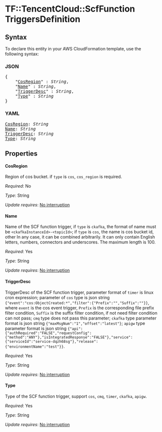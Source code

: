 # TF::TencentCloud::ScfFunction TriggersDefinition

## Syntax

To declare this entity in your AWS CloudFormation template, use the following syntax:

### JSON

<pre>
{
    "<a href="#cosregion" title="CosRegion">CosRegion</a>" : <i>String</i>,
    "<a href="#name" title="Name">Name</a>" : <i>String</i>,
    "<a href="#triggerdesc" title="TriggerDesc">TriggerDesc</a>" : <i>String</i>,
    "<a href="#type" title="Type">Type</a>" : <i>String</i>
}
</pre>

### YAML

<pre>
<a href="#cosregion" title="CosRegion">CosRegion</a>: <i>String</i>
<a href="#name" title="Name">Name</a>: <i>String</i>
<a href="#triggerdesc" title="TriggerDesc">TriggerDesc</a>: <i>String</i>
<a href="#type" title="Type">Type</a>: <i>String</i>
</pre>

## Properties

#### CosRegion

Region of cos bucket. if `type` is `cos`, `cos_region` is required.

_Required_: No

_Type_: String

_Update requires_: [No interruption](https://docs.aws.amazon.com/AWSCloudFormation/latest/UserGuide/using-cfn-updating-stacks-update-behaviors.html#update-no-interrupt)

#### Name

Name of the SCF function trigger, if `type` is `ckafka`, the format of name must be `<ckafkaInstanceId>-<topicId>`; if `type` is `cos`, the name is cos bucket id, other In any case, it can be combined arbitrarily. It can only contain English letters, numbers, connectors and underscores. The maximum length is 100.

_Required_: Yes

_Type_: String

_Update requires_: [No interruption](https://docs.aws.amazon.com/AWSCloudFormation/latest/UserGuide/using-cfn-updating-stacks-update-behaviors.html#update-no-interrupt)

#### TriggerDesc

TriggerDesc of the SCF function trigger, parameter format of `timer` is linux cron expression; parameter of `cos` type is json string `{"event":"cos:ObjectCreated:*","filter":{"Prefix":"","Suffix":""}}`, where `event` is the cos event trigger, `Prefix` is the corresponding file prefix filter condition, `Suffix` is the suffix filter condition, if not need filter condition can not pass; `cmq` type does not pass this parameter; `ckafka` type parameter format is json string `{"maxMsgNum":"1","offset":"latest"}`; `apigw` type parameter format is json string `{"api":{"authRequired":"FALSE","requestConfig":{"method":"ANY"},"isIntegratedResponse":"FALSE"},"service":{"serviceId":"service-dqzh68sg"},"release":{"environmentName":"test"}}`.

_Required_: Yes

_Type_: String

_Update requires_: [No interruption](https://docs.aws.amazon.com/AWSCloudFormation/latest/UserGuide/using-cfn-updating-stacks-update-behaviors.html#update-no-interrupt)

#### Type

Type of the SCF function trigger, support `cos`, `cmq`, `timer`, `ckafka`, `apigw`.

_Required_: Yes

_Type_: String

_Update requires_: [No interruption](https://docs.aws.amazon.com/AWSCloudFormation/latest/UserGuide/using-cfn-updating-stacks-update-behaviors.html#update-no-interrupt)

